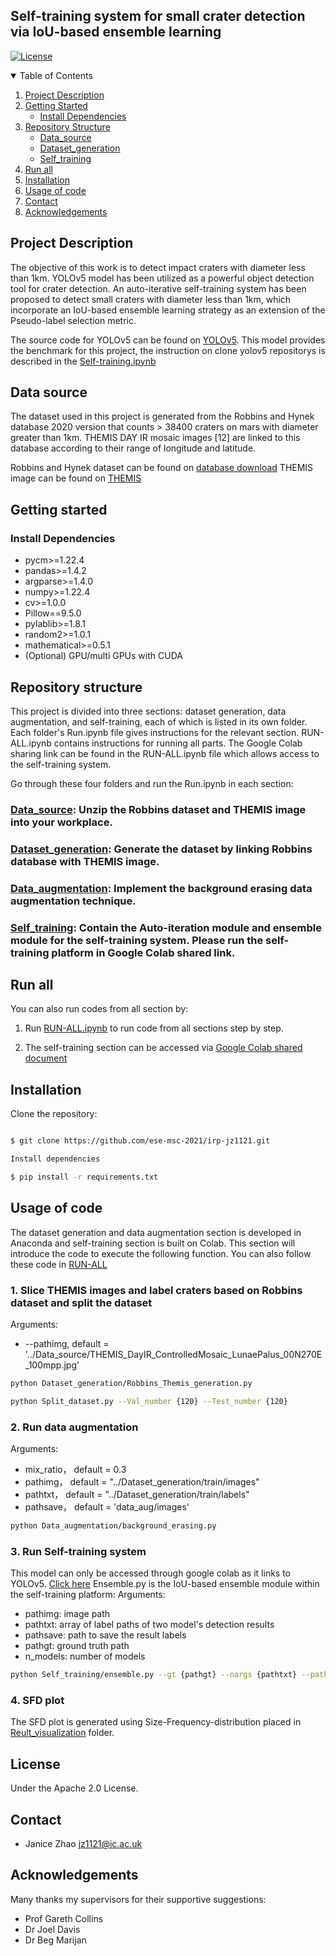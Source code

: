 ## Self-training system for small crater detection via IoU-based ensemble learning
[![License](https://img.shields.io/badge/License-Apache%202.0-blue.svg)](LICENSE.txt)

<details open="open">
  <summary>Table of Contents</summary>
  <ol>
    <li>
      <a href="#project-description">Project Description</a>
    </li>
    <li>
      <a href="#getting-started">Getting Started</a>
      <ul>
        <li><a href="#install-dependencies">Install Dependencies</a></li>
      </ul>
    </li>
    <li><a href="#repository-structure">Repository Structure</a>
      <ul>
        <li><a href="#data_source">Data_source</a></li>
        <li> <a href="#dataset_generation">Dataset_generation</a></li>    
          <li><a href="#self-training">Self_training</a></li>
            </ul>
        </li>
      </ul>   
    </li>
     <li><a href="#run-all">Run all</a></li>
    <li><a href="#installation">Installation</a></li>
    <li><a href="#usage-of-code">Usage of code</a></li>
    <li><a href="#Contact">Contact</a></li>
    <li><a href="#Acknowledgements">Acknowledgements</a></li>
  </ol>
</details>




## Project Description
 The objective of this work is to detect impact craters with diameter less than 1km. YOLOv5 model has been utilized as a powerful object detection tool for crater detection. An auto-iterative self-training system has been proposed to detect small craters with diameter less than 1km, which incorporate an IoU-based ensemble learning strategy as an extension of the Pseudo-label selection metric. 

The source code for YOLOv5 can be found on [YOLOv5](https://github.com/ultralytics/yolov5). This model provides the benchmark for this project, the instruction on clone yolov5 repositorys is described in the [Self-training.ipynb](https://colab.research.google.com/drive/1EAfCg-VbW3svYKns10DNAWDH35J66xAu?usp=sharing)

## Data source

The dataset used in this project is generated from the Robbins and Hynek database 2020 version that counts > 38400 craters on mars with diameter greater than 1km. THEMIS DAY IR mosaic images [12] are linked to this database according to their range of longitude and latitude. 

Robbins and Hynek dataset can be found on [database download]( http://craters.sjrdesign.net/)
THEMIS image can be found on [THEMIS](https://astrogeology.usgs.gov/search?target=&system=&p=1&accscope=&searchBar=)


## Getting started
### Install Dependencies

* pycm>=1.22.4
* pandas>=1.4.2
* argparse>=1.4.0
* numpy>=1.22.4
* cv>=1.0.0
* Pillow==9.5.0
* pylablib>=1.8.1
* random2>=1.0.1
* mathematical>=0.5.1
* (Optional) GPU/multi GPUs with CUDA

## Repository structure

This project is divided into three sections: dataset generation, data augmentation, and self-training, each of which is listed in its own folder. Each folder's Run.ipynb file gives instructions for the relevant section. RUN-ALL.ipynb contains instructions for running all parts. The Google Colab sharing link can be found in the RUN-ALL.ipynb file which allows access to the self-training system.

Go through these four folders and run the Run.ipynb in each section:

### [Data_source](Data_source/Data_unzip.ipynb):  Unzip the Robbins dataset and THEMIS image into your workplace. 

### [Dataset_generation](Dataset_generation/Run_dataset_generation.ipynb):  Generate the dataset by linking Robbins database with THEMIS image. 

### [Data_augmentation](Data_augmentation/Run_data_augmentation.ipynb):  Implement the background erasing data augmentation technique.

### [Self_training](https://colab.research.google.com/drive/1EAfCg-VbW3svYKns10DNAWDH35J66xAu?usp=sharing):  Contain the Auto-iteration module and ensemble module for the self-training system. Please run the self-training platform in Google Colab shared link. 

## Run all

You can also run codes from all section by:

1. Run [RUN-ALL.ipynb](RUN-ALL.ipynb) to run code from all sections step by step. 

2. The self-training section can be accessed via [Google Colab shared document](https://colab.research.google.com/drive/11mKvfHt0N6-gUwDJAqpTIl3vM1aoDblB?usp=sharing)

## Installation

Clone the repository:
```sh

$ git clone https://github.com/ese-msc-2021/irp-jz1121.git

Install dependencies

$ pip install -r requirements.txt
```



## Usage of code

The dataset generation and data augmentation section is developed in Anaconda and self-training section is built on Colab. This section will introduce the code to execute the following function. You can also follow these code in [RUN-ALL](RUN-ALL.ipynb)

### 1. Slice THEMIS images and label craters based on Robbins dataset and split the dataset

Arguments:
* --pathimg, 
default =  '../Data_source/THEMIS_DayIR_ControlledMosaic_LunaePalus_00N270E_100mpp.jpg'
```sh
python Dataset_generation/Robbins_Themis_generation.py

python Split_dataset.py --Val_number {120} --Test_number {120}
```

### 2. Run data augmentation
Arguments:
* mix_ratio， default = 0.3
* pathimg， default = "../Dataset_generation/train/images"
* pathtxt， default = "../Dataset_generation/train/labels"
* pathsave， default = 'data_aug/images'
```sh
python Data_augmentation/background_erasing.py
```

### 3. Run Self-training system
This model can only be accessed through google colab as it links to YOLOv5. [Click here](https://colab.research.google.com/drive/1EAfCg-VbW3svYKns10DNAWDH35J66xAu?usp=sharing)
Ensemble.py is the IoU-based ensemble module within the self-training platform:
Arguments:
* pathimg: image path
* pathtxt: array of label paths of two model's detection results
* pathsave: path to save the result labels
* pathgt: ground truth path
* n_models: number of models
```sh
python Self_training/ensemble.py --gt {pathgt} --nargs {pathtxt} --pathimg {pathimg} --n_models {n_models}  --pathsave {pathsave} 
```

### 4. SFD plot
The SFD plot is generated using Size-Frequency-distribution placed in [Reult_visualization](Results_visualization) folder. 


## License

Under the Apache 2.0 License.

## Contact
* Janice Zhao jz1121@ic.ac.uk

## Acknowledgements
Many thanks my supervisors for their supportive suggestions:
* Prof Gareth Collins
* Dr Joel Davis
* Dr Beg Marijan 
